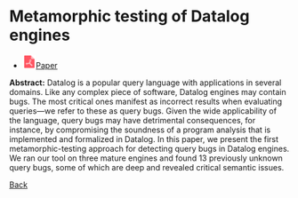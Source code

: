 # Metamorphic testing of Datalog engines

* <img src="../../icons/pdf.png" width="24px">[Paper](./Metamorphic_Testing_of_Datalog_Engines.pdf)

**Abstract:** Datalog is a popular query language with applications in several domains. Like any complex piece of software, Datalog engines may contain bugs. The most critical ones manifest as incorrect results when evaluating queries—we refer to these as query bugs. Given the wide applicability of the language, query bugs may have detrimental consequences, for instance, by compromising the soundness of a program analysis that is implemented and formalized in Datalog. In this paper, we present the first metamorphic-testing approach for detecting query bugs in Datalog engines. We ran our tool on three mature engines and found 13 previously unknown query bugs, some of which are deep and revealed critical semantic issues.

[Back](../../README.md)